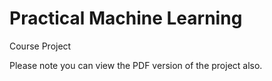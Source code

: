 # Practical Machine Learning
Course Project

Please note you can view the PDF version of the project also.
